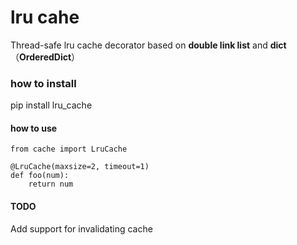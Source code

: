 lru cahe
=====================

Thread-safe lru cache decorator based on **double link list** and **dict** （**OrderedDict**）

### how to install

pip install lru_cache

#### how to use

    from cache import LruCache

    @LruCache(maxsize=2, timeout=1)
    def foo(num):
        return num
        
#### TODO

Add support for invalidating cache
